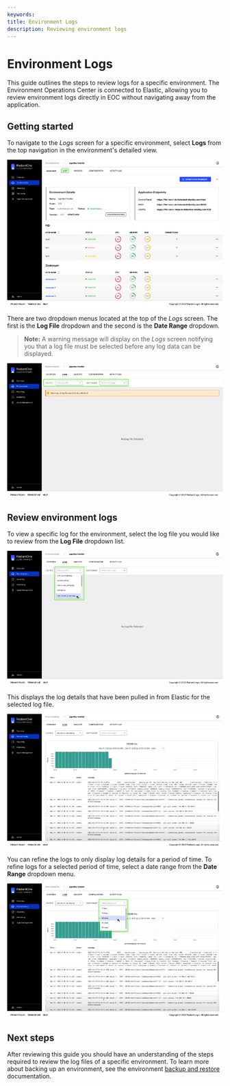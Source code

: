 ```yaml
---
keywords:
title: Environment Logs
description: Reviewing environment logs
---
```

# Environment Logs

This guide outlines the steps to review logs for a specific environment. The Environment Operations Center is connected to Elastic, allowing you to review environment logs directly in EOC without navigating away from the application.

## Getting started

To navigate to the *Logs* screen for a specific environment, select **Logs** from the top navigation in the environment's detailed view.

![image description](images/select-logs.png)

There are two dropdown menus located at the top of the *Logs* screen. The first is the **Log File** dropdown and the second is the **Date Range** dropdown.

> **Note:** A warning message will display on the *Logs* screen notifying you that a log file must be selected before any log data can be displayed.

![image description](images/logs-home.png)

## Review environment logs

To view a specific log for the environment, select the log file you would like to review from the **Log File** dropdown list.

![image description](images/logfile-dropdown.png)

This displays the log details that have been pulled in from Elastic for the selected log file.

![image description](images/log-details.png)

You can refine the logs to only display log details for a period of time. To refine logs for a selected period of time, select a date range from the **Date Range** dropdown menu.

![image description](images/daterange-dropdown.png)

## Next steps

After reviewing this guide you should have an understanding of the steps required to review the log files of a specific environment. To learn more about backing up an environment, see the environment [backup and restore](../backup-and-restore/backup-restore-overview.md) documentation.
